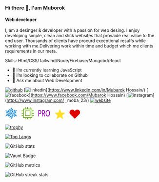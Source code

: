 ### Hi there 👋, I'am Muborok 
#### Web developer
I, am a desinger & developer with a passion for web desing. I enjoy developing simple, clean and slick websites that provaide real value to the end user. Thousands of clients have procurd exceptional resulfs while working with me.Delivering work within time and budget which me clients requirements in our meta.

Skills: Html/CSS/Tailwind/Node/Firebase/Mongobd/React

- 🌱 I’m currently learning JavaScript 
- 👯 I’m looking to collaborate on Github 
- 💬 Ask me about Web Development 


[<img src='https://cdn.jsdelivr.net/npm/simple-icons@3.0.1/icons/github.svg' alt='github' height='40'>](https://github.com/developerMubarok)  [<img src='https://cdn.jsdelivr.net/npm/simple-icons@3.0.1/icons/linkedin.svg' alt='linkedin' height='40'>](https://www.linkedin.com/in/Mubarok Hossain/)  [<img src='https://cdn.jsdelivr.net/npm/simple-icons@3.0.1/icons/facebook.svg' alt='facebook' height='40'>](https://www.facebook.com/Mubarok Hossain)  [<img src='https://cdn.jsdelivr.net/npm/simple-icons@3.0.1/icons/instagram.svg' alt='instagram' height='40'>](https://www.instagram.com/ _moba_23/)  [<img src='https://cdn.jsdelivr.net/npm/simple-icons@3.0.1/icons/icloud.svg' alt='website' height='40'>](https://developermubarok.github.io/Mubarok/)  

<a href='https://archiveprogram.github.com/'><img src='https://raw.githubusercontent.com/acervenky/animated-github-badges/master/assets/acbadge.gif' width='40' height='40'></a> <a href='https://docs.github.com/en/developers'><img src='https://raw.githubusercontent.com/acervenky/animated-github-badges/master/assets/devbadge.gif' width='40' height='40'></a> <a href='https://github.com/pricing'><img src='https://raw.githubusercontent.com/acervenky/animated-github-badges/master/assets/pro.gif' width='40' height='40'></a> <a href='https://stars.github.com/'><img src='https://raw.githubusercontent.com/acervenky/animated-github-badges/master/assets/starbadge.gif' width='35' height='35'></a> <a href='https://docs.github.com/en/github/supporting-the-open-source-community-with-github-sponsors'><img src='https://raw.githubusercontent.com/acervenky/animated-github-badges/master/assets/sponsorbadge.gif' width='35' height='35'></a> 

[![trophy](https://github-profile-trophy.vercel.app/?username=developerMubarok)](https://github.com/ryo-ma/github-profile-trophy)

[![Top Langs](https://github-readme-stats.vercel.app/api/top-langs/?username=developerMubarok)](https://github.com/anuraghazra/github-readme-stats)

![GitHub stats](https://github-readme-stats.vercel.app/api?username=developerMubarok&show_icons=true&count_private=true)  

![Vaunt Badge](https://api.vaunt.dev/v1/github/entities/developerMubarok/contributions?format=svg&private=true)  

![GitHub metrics](https://metrics.lecoq.io/developerMubarok)  

![GitHub streak stats](https://streak-stats.demolab.com/?user=developerMubarok)  


